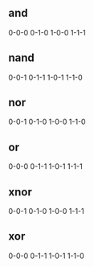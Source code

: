 ## and
0-0-0
0-1-0
1-0-0
1-1-1

## nand
0-0-1
0-1-1
1-0-1
1-1-0

## nor
0-0-1
0-1-0
1-0-0
1-1-0

## or
0-0-0
0-1-1
1-0-1
1-1-1

## xnor
0-0-1
0-1-0
1-0-0
1-1-1

## xor
0-0-0
0-1-1
1-0-1
1-1-0
